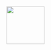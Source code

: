 <div align="center">
  
</div>

<br>

<p align="center">
    <img src="./.github/assets/avatar.png" width=100  >
</p>

